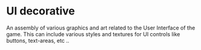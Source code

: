 # UI decorative
An assembly of various graphics and art related to the User Interface of the game.
This can include various styles and textures for UI controls like buttons, text-areas, etc ..
